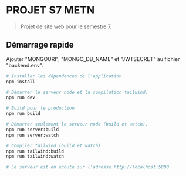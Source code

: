 # PROJET S7 METN

> Projet de site web pour le semestre 7.

## Démarrage rapide

Ajouter "MONGOURI", "MONGO_DB_NAME" et "JWTSECRET" au fichier "backend\.env".

```bash
# Installer les dépendances de l'application.
npm install

# Démarrer le serveur node et la compilation tailwind.
npm run dev

# Build pour le production
npm run build

# Démarrer seulement le serveur node (build et watch).
npm run server:build
npm run server:watch

# Compiler tailwind (build et watch).
npm run tailwind:build
npm run tailwind:watch

# Le serveur est en écoute sur l'adresse http://localhost:5000
```